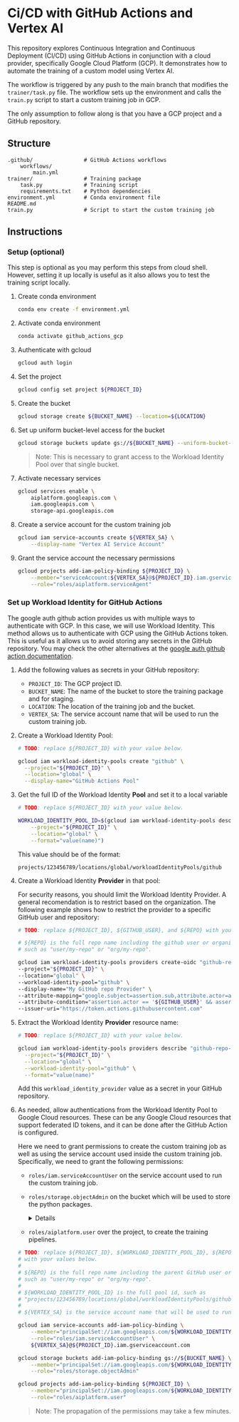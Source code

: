 # Ci/CD with GitHub Actions and Vertex AI

This repository explores Continuous Integration and Continuous Deployment (CI/CD) using GitHub Actions in conjunction with a cloud provider, specifically Google Cloud Platform (GCP). It demonstrates how to automate the training of a custom model using Vertex AI.

The workflow is triggered by any push to the main branch that modifies the `trainer/task.py` file. The workflow sets up the environment and calls the `train.py` script to start a custom training job in GCP.

The only assumption to follow along is that you have a GCP project and a GitHub repository.

## Structure

```plaintext
.github/                # GitHub Actions workflows
    workflows/
        main.yml
trainer/                # Training package
    task.py             # Training script
    requirements.txt    # Python dependencies
environment.yml         # Conda environment file
README.md
train.py                # Script to start the custom training job
```
## Instructions

### Setup (optional)

This step is optional as you may perform this steps from cloud shell. However, setting it up locally is useful as it also allows you to test the training script locally.

1. Create conda environment

    ```sh
    conda env create -f environment.yml
    ```

2. Activate conda environment

    ```sh
    conda activate github_actions_gcp
    ```

3. Authenticate with gcloud
    ```sh	
    gcloud auth login
    ```

4. Set the project
    ```sh
    gcloud config set project ${PROJECT_ID}
    ```

5. Create the bucket
    ```sh
    gcloud storage create ${BUCKET_NAME} --location=${LOCATION}
    ```

6. Set up uniform bucket-level access for the bucket
    ```sh
    gcloud storage buckets update gs://${BUCKET_NAME} --uniform-bucket-level-access
    ```
    > Note: This is necessary to grant access to the Workload Identity Pool over that single bucket.

7. Activate necessary services
    ```sh
    gcloud services enable \
        aiplatform.googleapis.com \
        iam.googleapis.com \
        storage-api.googleapis.com
    ```

8. Create a service account for the custom training job
    ```sh
    gcloud iam service-accounts create ${VERTEX_SA} \
        --display-name "Vertex AI Service Account"
    ```

9. Grant the service account the necessary permissions
    ```sh
    gcloud projects add-iam-policy-binding ${PROJECT_ID} \
        --member="serviceAccount:${VERTEX_SA}@${PROJECT_ID}.iam.gserviceaccount.com" \
        --role="roles/aiplatform.serviceAgent"
    ``` 

### Set up Workload Identity for GitHub Actions

The google auth github action provides us with multiple ways to authenticate with GCP. In this case, we will use Workload Identity. This method allows us to authenticate with GCP using the GitHub Actions token. This is useful as it allows us to avoid storing any secrets in the GitHub repository. You may check the other alternatives at the [google auth github action documentation](https://github.com/google-github-actions/auth).

1. Add the following values as secrets in your GitHub repository:
    - `PROJECT_ID`: The GCP project ID.
    - `BUCKET_NAME`: The name of the bucket to store the training package and for staging.
    - `LOCATION`: The location of the training job and the bucket.
    - `VERTEX_SA`: The service account name that will be used to run the custom training job.

1.  Create a Workload Identity Pool:

    ```sh
    # TODO: replace ${PROJECT_ID} with your value below.

    gcloud iam workload-identity-pools create "github" \
      --project="${PROJECT_ID}" \
      --location="global" \
      --display-name="GitHub Actions Pool"
    ```

1.  Get the full ID of the Workload Identity **Pool** and set it to a local variable

    ```sh
    # TODO: replace ${PROJECT_ID} with your value below.

    WORKLOAD_IDENTITY_POOL_ID=$(gcloud iam workload-identity-pools describe "github" \
        --project="${PROJECT_ID}" \
        --location="global" \
        --format="value(name)")
    ```

    This value should be of the format:

    ```text
    projects/123456789/locations/global/workloadIdentityPools/github
    ```

1.  Create a Workload Identity **Provider** in that pool:

    For security reasons, you should limit the Workload Identity Provider. A general recomendation is to restrict based on the organization. The following example shows how to restrict the provider to a specific GitHub user and repository:

    ```sh
    # TODO: replace ${PROJECT_ID}, ${GITHUB_USER}, and ${REPO} with your values below.

    # ${REPO} is the full repo name including the github user or organization,
    # such as "user/my-repo" or "org/my-repo".

    gcloud iam workload-identity-pools providers create-oidc "github-repo-provider" \
    --project="${PROJECT_ID}" \
    --location="global" \
    --workload-identity-pool="github" \
    --display-name="My GitHub repo Provider" \
    --attribute-mapping="google.subject=assertion.sub,attribute.actor=assertion.actor,attribute.repository=assertion.repository,attribute.repository_owner=assertion.repository_owner" \
    --attribute-condition="assertion.actor == '${GITHUB_USER}' && assertion.repository == '${REPO}'" \
    --issuer-uri="https://token.actions.githubusercontent.com"
    ```

1.  Extract the Workload Identity **Provider** resource name:

    ```sh
    # TODO: replace ${PROJECT_ID} with your value below.

    gcloud iam workload-identity-pools providers describe "github-repo-provider" \
      --project="${PROJECT_ID}" \
      --location="global" \
      --workload-identity-pool="github" \
      --format="value(name)"
    ```

    Add this `workload_identity_provider` value as a secret in your GitHub
    repository.

1.  As needed, allow authentications from the Workload Identity Pool to Google
    Cloud resources. These can be any Google Cloud resources that support
    federated ID tokens, and it can be done after the GitHub Action is
    configured.

    Here we need to grant permissions to create the custom training job as well as using the service account used inside the custom training job. Specifically, we need to grant the following permissions:
    - `roles/iam.serviceAccountUser` on the service account used to run the custom training job.
    - `roles/storage.objectAdmin` on the bucket which will be used to store the python packages.
        <details>
        This is necesary because when usin the aiplatform API to create a custom job, internally it packages the training code and stores it in a bucket.  
        </details>

    - `roles/aiplatform.user` over the project, to create the training pipelines.

    ```sh
    # TODO: replace ${PROJECT_ID}, ${WORKLOAD_IDENTITY_POOL_ID}, ${REPO}, ${PROJECT_NUMBER} and ${VERTEX_SA}
    # with your values below.
    #
    # ${REPO} is the full repo name including the parent GitHub user or organization,
    # such as "user/my-repo" or "org/my-repo".
    #
    # ${WORKLOAD_IDENTITY_POOL_ID} is the full pool id, such as
    # "projects/123456789/locations/global/workloadIdentityPools/github".
    # 
    # ${VERTEX_SA} is the service account name that will be used to run the custom training job.

    gcloud iam service-accounts add-iam-policy-binding \
        --member="principalSet://iam.googleapis.com/${WORKLOAD_IDENTITY_POOL_ID}/attribute.repository/${REPO}" \
        --role="roles/iam.serviceAccountUser" \
        ${VERTEX_SA}@${PROJECT_ID}.iam.gserviceaccount.com

    gcloud storage buckets add-iam-policy-binding gs://${BUCKET_NAME} \
        --member="principalSet://iam.googleapis.com/${WORKLOAD_IDENTITY_POOL_ID}/attribute.repository/${REPO}" \
        --role="roles/storage.objectAdmin"
    
    gcloud projects add-iam-policy-binding ${PROJECT_ID} \
        --member="principalSet://iam.googleapis.com/${WORKLOAD_IDENTITY_POOL_ID}/attribute.repository/${REPO}" \
        --role="roles/aiplatform.user"
    
    ```
    > Note: The propagation of the permissions may take a few minutes.
